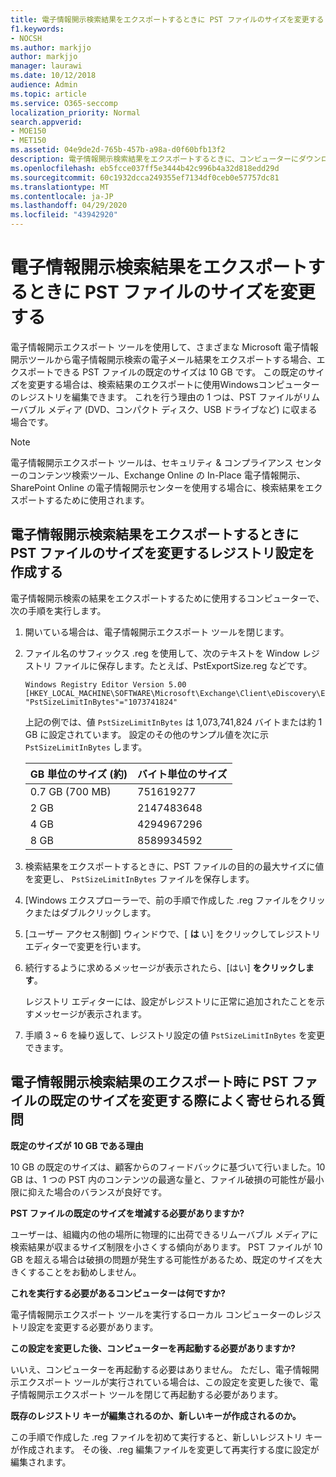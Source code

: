 ```yaml
---
title: 電子情報開示検索結果をエクスポートするときに PST ファイルのサイズを変更する
f1.keywords:
- NOCSH
ms.author: markjjo
author: markjjo
manager: laurawi
ms.date: 10/12/2018
audience: Admin
ms.topic: article
ms.service: O365-seccomp
localization_priority: Normal
search.appverid:
- MOE150
- MET150
ms.assetid: 04e9de2d-765b-457b-a98a-d0f60bfb13f2
description: 電子情報開示検索結果をエクスポートするときに、コンピューターにダウンロードされる PST ファイルの既定のサイズを変更できます。
ms.openlocfilehash: eb5fcce037ff5e3444b42c996b4a32d818edd29d
ms.sourcegitcommit: 60c1932dcca249355ef7134df0ceb0e57757dc81
ms.translationtype: MT
ms.contentlocale: ja-JP
ms.lasthandoff: 04/29/2020
ms.locfileid: "43942920"
---
```

# <a name="change-the-size-of-pst-files-when-exporting-ediscovery-search-results"></a>電子情報開示検索結果をエクスポートするときに PST ファイルのサイズを変更する

電子情報開示エクスポート ツールを使用して、さまざまな Microsoft 電子情報開示ツールから電子情報開示検索の電子メール結果をエクスポートする場合、エクスポートできる PST ファイルの既定のサイズは 10 GB です。 この既定のサイズを変更する場合は、検索結果のエクスポートに使用Windowsコンピューターのレジストリを編集できます。 これを行う理由の 1 つは、PST ファイルがリムーバブル メディア (DVD、コンパクト ディスク、USB ドライブなど) に収まる場合です。 
  
> [!NOTE]
> 電子情報開示エクスポート ツールは、セキュリティ & コンプライアンス センターのコンテンツ検索ツール、Exchange Online の In-Place 電子情報開示、SharePoint Online の電子情報開示センターを使用する場合に、検索結果をエクスポートするために使用されます。
  
## <a name="create-a-registry-setting-to-change-the-size-of-pst-files-when-you-export-ediscovery-search-results"></a>電子情報開示検索結果をエクスポートするときに PST ファイルのサイズを変更するレジストリ設定を作成する

電子情報開示検索の結果をエクスポートするために使用するコンピューターで、次の手順を実行します。
  
1. 開いている場合は、電子情報開示エクスポート ツールを閉じます。 
    
2. ファイル名のサフィックス .reg を使用して、次のテキストを Window レジストリ ファイルに保存します。たとえば、PstExportSize.reg などです。 
    
    ```text
    Windows Registry Editor Version 5.00
    [HKEY_LOCAL_MACHINE\SOFTWARE\Microsoft\Exchange\Client\eDiscovery\ExportTool]
    "PstSizeLimitInBytes"="1073741824"
    ```

    上記の例では、値  `PstSizeLimitInBytes` は 1,073,741,824 バイトまたは約 1 GB に設定されています。 設定のその他のサンプル値を次に示  `PstSizeLimitInBytes` します。 
    
    |**GB 単位のサイズ (約)**|**バイト単位のサイズ**|
    |:-----|:-----|
    |0.7 GB (700 MB)  <br/> |751619277  <br/> |
    |2 GB  <br/> |2147483648  <br/> |
    |4 GB  <br/> |4294967296  <br/> |
    |8 GB  <br/> |8589934592  <br/> |
   
3. 検索結果をエクスポートするときに、PST ファイルの目的の最大サイズに値を変更し、 `PstSizeLimitInBytes` ファイルを保存します。 
    
4. [Windows エクスプローラーで、前の手順で作成した .reg ファイルをクリックまたはダブルクリックします。
    
5. [ユーザー アクセス制御] ウィンドウで、[ **は** い] をクリックしてレジストリ エディターで変更を行います。 
    
6. 続行するように求めるメッセージが表示されたら、[はい] **をクリックします**。
    
    レジストリ エディターには、設定がレジストリに正常に追加されたことを示すメッセージが表示されます。
    
7. 手順 3 ~ 6 を繰り返して、レジストリ設定の値  `PstSizeLimitInBytes` を変更できます。 
  
## <a name="frequently-asked-questions-about-changing-the-default-size-of-pst-files-when-you-export-ediscovery-search-results"></a>電子情報開示検索結果のエクスポート時に PST ファイルの既定のサイズを変更する際によく寄せられる質問

 **既定のサイズが 10 GB である理由**
  
10 GB の既定のサイズは、顧客からのフィードバックに基づいて行いました。10 GB は、1 つの PST 内のコンテンツの最適な量と、ファイル破損の可能性が最小限に抑えた場合のバランスが良好です。
  
 **PST ファイルの既定のサイズを増減する必要がありますか?**
  
ユーザーは、組織内の他の場所に物理的に出荷できるリムーバブル メディアに検索結果が収まるサイズ制限を小さくする傾向があります。 PST ファイルが 10 GB を超える場合は破損の問題が発生する可能性があるため、既定のサイズを大きくすることをお勧めしません。
  
 **これを実行する必要があるコンピューターは何ですか?**
  
電子情報開示エクスポート ツールを実行するローカル コンピューターのレジストリ設定を変更する必要があります。
  
 **この設定を変更した後、コンピューターを再起動する必要がありますか?**
  
いいえ、コンピューターを再起動する必要はありません。 ただし、電子情報開示エクスポート ツールが実行されている場合は、この設定を変更した後で、電子情報開示エクスポート ツールを閉じて再起動する必要があります。
  
 **既存のレジストリ キーが編集されるのか、新しいキーが作成されるのか。**
  
この手順で作成した .reg ファイルを初めて実行すると、新しいレジストリ キーが作成されます。 その後、.reg 編集ファイルを変更して再実行する度に設定が編集されます。

